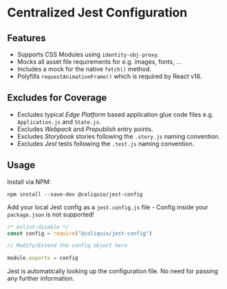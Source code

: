 # Centralized Jest Configuration

## Features

- Supports CSS Modules using `identity-obj-proxy`.
- Mocks all asset file requirements for e.g. images, fonts, ...
- Includes a mock for the native `fetch()` method.
- Polyfills `requestAnimationFrame()` which is required by React v16.

## Excludes for Coverage

- Excludes typical *Edge Platform* based application glue code files e.g. `Application.js` and `State.js`.
- Excludes *Webpack* and *Prepublish* entry points.
- Excludes *Storybook* stories following the `.story.js` naming convention.
- Excludes *Jest* tests following the `.test.js` naming convention.

## Usage

Install via NPM:

```
npm install --save-dev @coliquio/jest-config
```

Add your local Jest config as a `jest.config.js` file - Config inside your `package.json` is not supported!

```js
/* eslint-disable */
const config = require("@coliquio/jest-config")

// Modify/Extend the config object here

module.exports = config
```

Jest is automatically looking up the configuration file. No need for passing any further information.
